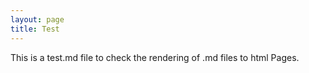 ```yaml
---
layout: page
title: Test
---
```


This is a test.md file to check the rendering of .md files to html Pages.
